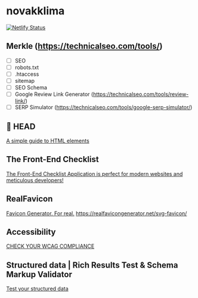 # novakklima

[![Netlify Status](https://api.netlify.com/api/v1/badges/4afed5ac-80bf-40e4-a355-1a0e5536e566/deploy-status)](https://app.netlify.com/sites/novakklima/deploys)


## Merkle (https://technicalseo.com/tools/)
- [ ] SEO
- [ ] robots.txt
- [ ] .htaccess
- [ ] sitemap
- [ ] SEO Schema
- [ ] Google Review Link Generator (https://technicalseo.com/tools/review-link/)
- [ ] SERP Simulator (https://technicalseo.com/tools/google-serp-simulator/)

## 🤯 HEAD 
[A simple guide to HTML <head> elements](https://htmlhead.dev/)

## The Front-End Checklist
[The Front-End Checklist Application is perfect for modern websites and meticulous developers!](https://frontendchecklist.io/)

## RealFavicon
[Favicon Generator. For real.](https://realfavicongenerator.net/)
https://realfavicongenerator.net/svg-favicon/

## Accessibility
[CHECK YOUR WCAG COMPLIANCE](https://www.a11yproject.com/checklist/)

## Structured data | Rich Results Test & Schema Markup Validator
[Test your structured data](https://developers.google.com/search/docs/advanced/structured-data)